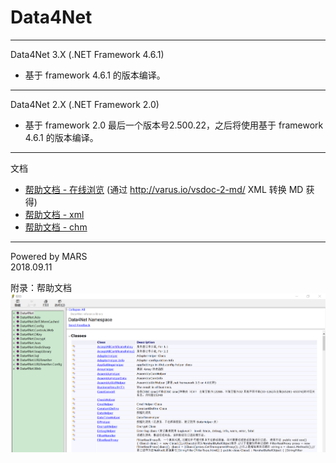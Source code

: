Data4Net
===
---

Data4Net 3.X (.NET Framework 4.6.1)
* 基于 framework 4.6.1 的版本编译。
---

Data4Net 2.X (.NET Framework 2.0)
* 基于 framework 2.0 最后一个版本号2.500.22，之后将使用基于 framework 4.6.1 的版本编译。
---

文档
* [帮助文档 - 在线浏览](Document/Data4Net.md)  (通过 http://varus.io/vsdoc-2-md/ XML 转换 MD 获得)
* [帮助文档 - xml](Document/Data4Net.XML)
* [帮助文档 - chm](Document/Data4Net-2.400.14.0.chm)

---

Powered by MARS  
2018.09.11
  
  

附录：帮助文档
![doc_image](Document/doc_01.png)





